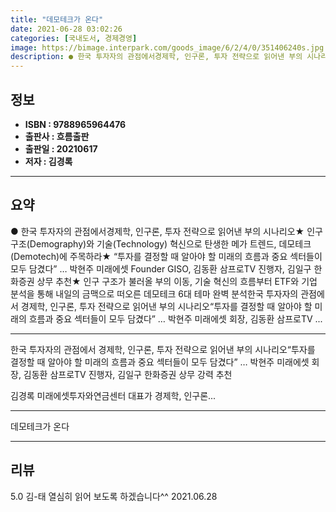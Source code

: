 ```yaml
---
title: "데모테크가 온다"
date: 2021-06-28 03:02:26
categories: [국내도서, 경제경영]
image: https://bimage.interpark.com/goods_image/6/2/4/0/351406240s.jpg
description: ● 한국 투자자의 관점에서경제학, 인구론, 투자 전략으로 읽어낸 부의 시나리오★ 인구 구조(Demography)와 기술(Technology) 혁신으로 탄생한 메가 트렌드, 데모테크(Demotech)에 주목하라★ “투자를 결정할 때 알아야 할 미래의 흐름과 중요 섹터들이 모두 담겼다”
---
```


## **정보**

- **ISBN : 9788965964476**
- **출판사 : 흐름출판**
- **출판일 : 20210617**
- **저자 : 김경록**

------



## **요약**

●  한국 투자자의 관점에서경제학, 인구론, 투자 전략으로 읽어낸 부의 시나리오★ 인구 구조(Demography)와 기술(Technology) 혁신으로 탄생한 메가 트렌드,  데모테크(Demotech)에 주목하라★ “투자를 결정할 때 알아야 할 미래의 흐름과 중요 섹터들이 모두 담겼다” … 박현주 미래에셋 Founder  GISO, 김동환 삼프로TV 진행자, 김일구 한화증권 상무 추천★ 인구 구조가 불러올 부의 이동, 기술 혁신의 흐름부터 ETF와 기업 분석을 통해 내일의 금맥으로 떠오른 데모테크 6대 테마 완벽 분석한국 투자자의 관점에서 경제학, 인구론, 투자 전략으로 읽어낸 부의 시나리오“투자를 결정할 때 알아야 할 미래의 흐름과 중요 섹터들이 모두 담겼다” … 박현주 미래에셋 회장, 김동환 삼프로TV ...

------

한국 투자자의 관점에서 경제학, 인구론, 투자 전략으로 읽어낸 부의 시나리오“투자를 결정할 때 알아야 할 미래의 흐름과 중요 섹터들이 모두 담겼다” … 박현주 미래에셋 회장, 김동환 삼프로TV 진행자, 김일구 한화증권 상무 강력 추천

김경록 미래에셋투자와연금센터 대표가 경제학, 인구론... 

------


데모테크가 온다 

------


## **리뷰** 

5.0 김-태 열심히 읽어 보도록 하겠습니다^^ 2021.06.28 <br/>